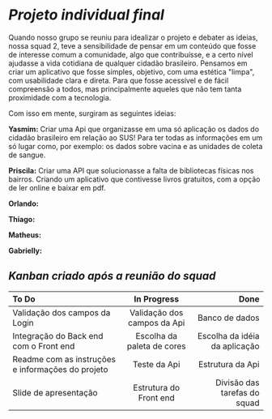 # *Projeto individual final*

Quando nosso grupo se reuniu para idealizar o projeto e debater as ideias, nossa squad 2, teve a sensibilidade de pensar em um conteúdo
que fosse de interesse comum a comunidade, algo que contribuísse, e a certo nível ajudasse a vida cotidiana de qualquer cidadão brasileiro.
Pensamos em criar um aplicativo que fosse simples, objetivo, com uma estética "limpa", com usabilidade clara e direta. Para que fosse acessível e de
fácil compreensão a todos, mas principalmente aqueles que não tem tanta proximidade com a tecnologia.

Com isso em mente, surgiram as seguintes ideias:


**Yasmim:** Criar uma Api que organizasse em uma só aplicação os dados do cidadão brasileiro em relação ao SUS! Para ter todas as informações em um só lugar como, por exemplo: os dados sobre vacina e as unidades de coleta de sangue.

**Priscila:** Criar uma API que solucionasse a falta de bibliotecas físicas nos bairros. Criando um aplicativo que contivesse livros gratuitos, com a opção de ler online e baixar em pdf.

**Orlando:**


**Thiago:**

**Matheus:**

**Gabrielly:**


## *Kanban criado após a reunião do squad*
     
     
|    To Do  |  In Progress  |      Done |
| :------------ |      :---------------:|          -----:|
|Validação dos campos da Login |Validação dos campos da Api|Banco de dados |
|Integração do Back end com o Front end |Escolha da paleta de cores    |Escolha da idéia da aplicação |
|Readme com as instruções e informações do projeto |Teste da Api|Estrutura da Api |
|Slide de apresentação |Estrutura do Front end|Divisão das tarefas do squad|
